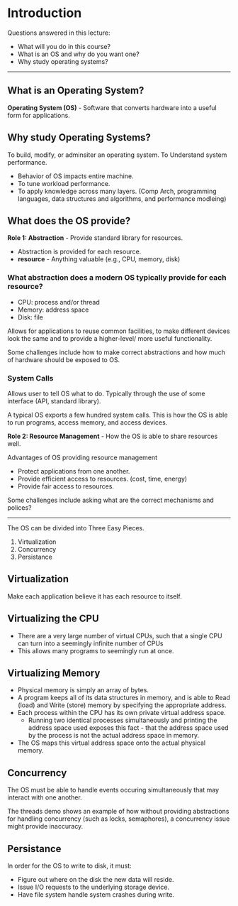# Introduction

Questions answered in this lecture:
* What will you do in this course?
* What is an OS and why do you want one?
* Why study operating systems?

---

## What is an Operating System?
**Operating System (OS)** - Software that converts hardware into a useful form for applications.

## Why study Operating Systems?
To build, modify, or adminsiter an operating system.
To Understand system performance.
* Behavior of OS impacts entire machine.
* To tune workload performance.
* To apply knowledge across many layers. (Comp Arch, programming languages, data structures and algorithms, and performance modleing)

## What does the OS provide?

**Role 1: Abstraction** - Provide standard library for resources.<br>
* Abstraction is provided for each resource.
* **resource** - Anything valuable (e.g., CPU, memory, disk)
### What abstraction does a modern OS typically provide for each resource?
* CPU: process and/or thread
* Memory: address space
* Disk: file

Allows for applications to reuse common facilities, to make different devices look the same and to provide a higher-level/ more useful functionality.

Some challenges include how to make correct abstractions and how much of hardware should be exposed to OS.

### System Calls
Allows user to tell OS what to do. Typically through the use of some interface (API, standard library).

A typical OS exports a few hundred system calls. This is how the OS is able to run programs, access memory, and access devices.

**Role 2: Resource Management** - How the OS is able to share resources well.

Advantages of OS providing resource management
* Protect applications from one another.
* Provide efficient access to resources. (cost, time, energy)
* Provide fair access to resources.

Some challenges include asking what are the correct mechanisms and polices?

---

The OS can be divided into Three Easy Pieces.
1. Virtualization
2. Concurrency
3. Persistance

## Virtualization
Make each application believe it has each resource to itself.

## Virtualizing the CPU
* There are a very large number of virtual CPUs, such that a single CPU can turn into a seemingly infinite number of CPUs
* This allows many programs to seemingly run at once.

## Virtualizing Memory
* Physical memory is simply an array of bytes.
* A program keeps all of its data structures in memory, and is able to Read (load) and Write (store) memory by specifying the appropriate address.
* Each process within the CPU has its own private virtual address space.
    * Running two identical processes simultaneously and printing the address space used exposes this fact - that the address space used by the process is not the actual address space in memory.
* The OS maps this virtual address space onto the actual physical memory.

## Concurrency
The OS must be able to handle events occuring simultaneously that may interact with one another.

The threads demo shows an example of how without providing abstractions for handling concurrency (such as locks, semaphores), a concurrency issue might provide inaccuracy.

## Persistance

In order for the OS to write to disk, it must:
* Figure out where on the disk the new data will reside.
* Issue I/O requests to the underlying storage device.
* Have file system handle system crashes during write.
